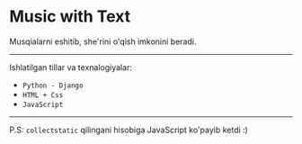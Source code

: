 <h1>Music with Text</h1>
<p>Musqialarni eshitib, she'rini o'qish imkonini beradi.</p>
<hr>
<p>Ishlatilgan tillar va texnalogiyalar:</p>
<ul>
  <li><code>Python - Django</code></li>
  <li><code>HTML + Css</code></li>
  <li><code>JavaScript</code></li>
</ul>
<hr>
P.S: <code>collectstatic</code> qilingani hisobiga JavaScript ko'payib ketdi :)
